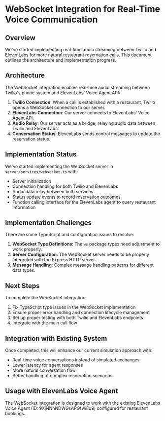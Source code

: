 # WebSocket Integration for Real-Time Voice Communication

## Overview

We've started implementing real-time audio streaming between Twilio and ElevenLabs for more natural restaurant reservation calls. This document outlines the architecture and implementation progress.

## Architecture

The WebSocket integration enables real-time audio streaming between Twilio's phone system and ElevenLabs' Voice Agent API:

1. **Twilio Connection**: When a call is established with a restaurant, Twilio opens a WebSocket connection to our server.
2. **ElevenLabs Connection**: Our server connects to ElevenLabs' Voice Agent API.
3. **Audio Relay**: Our server acts as a bridge, relaying audio data between Twilio and ElevenLabs.
4. **Conversation Status**: ElevenLabs sends control messages to update the reservation status.

## Implementation Status

We've started implementing the WebSocket server in `server/services/websocket.ts` with:

- Server initialization
- Connection handling for both Twilio and ElevenLabs
- Audio data relay between both services
- Status update events to record reservation outcomes
- Function calling interface for the ElevenLabs agent to query restaurant information

## Implementation Challenges

There are some TypeScript and configuration issues to resolve:

1. **WebSocket Type Definitions**: The `ws` package types need adjustment to work properly.
2. **Server Configuration**: The WebSocket server needs to be properly integrated with the Express HTTP server.
3. **Message Handling**: Complex message handling patterns for different data types.

## Next Steps

To complete the WebSocket integration:

1. Fix TypeScript type issues in the WebSocket implementation
2. Ensure proper error handling and connection lifecycle management
3. Set up proper testing with both Twilio and ElevenLabs endpoints
4. Integrate with the main call flow

## Integration with Existing System

Once completed, this will enhance our current simulation approach with:

- Real-time voice conversations instead of simulated exchanges
- Lower latency for agent responses
- More natural conversation flow
- Better handling of complex reservation scenarios

## Usage with ElevenLabs Voice Agent

The WebSocket integration is designed to work with the existing ElevenLabs Voice Agent (ID: 9XjNNhNDWGsAPGfwiEq9) configured for restaurant bookings.